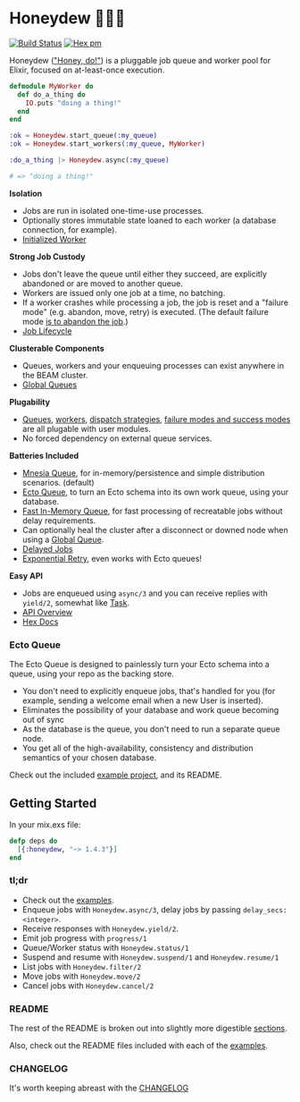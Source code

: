 Honeydew 💪🏻🍈
========
[![Build Status](https://travis-ci.org/koudelka/honeydew.svg?branch=master)](https://travis-ci.org/koudelka/honeydew)
[![Hex pm](https://img.shields.io/hexpm/v/honeydew.svg?style=flat)](https://hex.pm/packages/honeydew)

Honeydew (["Honey, do!"](http://en.wiktionary.org/wiki/honey_do_list)) is a pluggable job queue and worker pool for Elixir, focused on at-least-once execution.

```elixir
defmodule MyWorker do
  def do_a_thing do
    IO.puts "doing a thing!"
  end
end

:ok = Honeydew.start_queue(:my_queue)
:ok = Honeydew.start_workers(:my_queue, MyWorker)

:do_a_thing |> Honeydew.async(:my_queue)

# => "doing a thing!"
```

__Isolation__
  - Jobs are run in isolated one-time-use processes.
  - Optionally stores immutable state loaned to each worker (a database connection, for example).
  - [Initialized Worker](https://github.com/koudelka/honeydew/tree/master/examples/initialized_worker)

__Strong Job Custody__ 
  - Jobs don't leave the queue until either they succeed, are explicitly abandoned or are moved to another queue.
  - Workers are issued only one job at a time, no batching.
  - If a worker crashes while processing a job, the job is reset and a "failure mode" (e.g. abandon, move, retry) is executed. (The default failure mode [is to abandon the job](https://hexdocs.pm/honeydew/Honeydew.html#start_queue/2).)
  - [Job Lifecycle](https://github.com/koudelka/honeydew/blob/master/README/job_lifecycle.md)

__Clusterable Components__
  - Queues, workers and your enqueuing processes can exist anywhere in the BEAM cluster. 
  - [Global Queues](https://github.com/koudelka/honeydew/tree/master/examples/global)

__Plugability__
  - [Queues](https://github.com/koudelka/honeydew/blob/master/README/queues.md), [workers](https://github.com/koudelka/honeydew/blob/master/README/workers.md), [dispatch strategies](https://github.com/koudelka/honeydew/blob/master/README/dispatchers.md), [failure modes and success modes](https://github.com/koudelka/honeydew/blob/master/README/success_and_failure_modes.md) are all plugable with user modules.
  - No forced dependency on external queue services.

__Batteries Included__
  - [Mnesia Queue](https://github.com/koudelka/honeydew/tree/master/examples/mnesia.exs), for in-memory/persistence and simple distribution scenarios. (default)
  - [Ecto Queue](#ecto), to turn an Ecto schema into its own work queue, using your database.
  - [Fast In-Memory Queue](https://github.com/koudelka/honeydew/tree/master/examples/local), for fast processing of recreatable jobs without delay requirements.
  - Can optionally heal the cluster after a disconnect or downed node when using a [Global Queue](https://github.com/koudelka/honeydew/tree/master/examples/global).
  - [Delayed Jobs](https://github.com/koudelka/honeydew/tree/master/examples/delayed_job.exs)
  - [Exponential Retry](https://github.com/koudelka/honeydew/tree/master/lib/honeydew/failure_mode/exponential_retry.ex), even works with Ecto queues!


__Easy API__
  - Jobs are enqueued using `async/3` and you can receive replies with `yield/2`, somewhat like [Task](https://hexdocs.pm/elixir/Task.html).
  - [API Overview](https://github.com/koudelka/honeydew/blob/master/README/api.md)
  - [Hex Docs](https://hexdocs.pm/honeydew/Honeydew.html)


### <a name="ecto">Ecto Queue</a>

The Ecto Queue is designed to painlessly turn your Ecto schema into a queue, using your repo as the backing store.

- You don't need to explicitly enqueue jobs, that's handled for you (for example, sending a welcome email when a new User is inserted).
- Eliminates the possibility of your database and work queue becoming out of sync
- As the database is the queue, you don't need to run a separate queue node.
- You get all of the high-availability, consistency and distribution semantics of your chosen database.

Check out the included [example project](https://github.com/koudelka/honeydew/tree/master/examples/ecto_poll_queue), and its README.


## Getting Started

In your mix.exs file:

```elixir
defp deps do
  [{:honeydew, "~> 1.4.3"}]
end
```

### tl;dr
- Check out the [examples](https://github.com/koudelka/honeydew/tree/master/examples).
- Enqueue jobs with `Honeydew.async/3`, delay jobs by passing `delay_secs: <integer>`.
- Receive responses with `Honeydew.yield/2`.
- Emit job progress with `progress/1`
- Queue/Worker status with `Honeydew.status/1`
- Suspend and resume with `Honeydew.suspend/1` and `Honeydew.resume/1`
- List jobs with `Honeydew.filter/2`
- Move jobs with `Honeydew.move/2`
- Cancel jobs with `Honeydew.cancel/2`


### README
The rest of the README is broken out into slightly more digestible [sections](https://github.com/koudelka/honeydew/tree/master/README).

Also, check out the README files included with each of the [examples](https://github.com/koudelka/honeydew/tree/master/examples).

### CHANGELOG
It's worth keeping abreast with the [CHANGELOG](https://github.com/koudelka/honeydew/blob/master/CHANGELOG.md)
